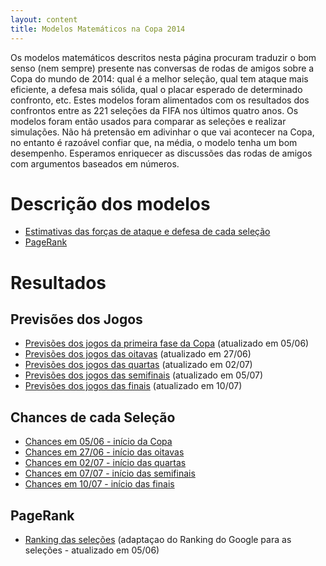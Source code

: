 ```yaml
---
layout: content
title: Modelos Matemáticos na Copa 2014
---
```


Os modelos matemáticos descritos nesta página procuram traduzir o bom senso (nem sempre) presente nas conversas de rodas de amigos sobre a Copa do mundo de 2014: qual é a melhor seleção, qual tem ataque mais eficiente, a defesa mais sólida, qual o placar esperado de determinado confronto, etc.
Estes modelos foram alimentados com os resultados dos confrontos entre as 221 seleções da FIFA nos últimos quatro anos.  Os modelos foram então usados para comparar as seleções e realizar simulações.
Não há pretensão em adivinhar o que vai acontecer na Copa, no entanto é razoável confiar que, na média, o modelo tenha um bom desempenho. Esperamos enriquecer as discussões das rodas de amigos com argumentos baseados em números.

# Descrição dos modelos
* [Estimativas das forças de ataque e defesa  de cada seleção](modelo_forcas_texto.html)
* [PageRank](pagerank_texto.html)

# Resultados

## Previsões dos Jogos
* [Previsões dos jogos da primeira fase da Copa](img/disputas/primeira_fase.htm)  (atualizado em 05/06)
* [Previsões dos jogos das oitavas](img/disputas/oitavas.htm) (atualizado em 27/06)
* [Previsões dos jogos das quartas](img/disputas/quartas.htm) (atualizado em 02/07)
* [Previsões dos jogos das semifinais](img/disputas/semifinais.htm) (atualizado em 05/07)
* [Previsões dos jogos das finais](img/disputas/jogosfinais.htm) (atualizado em 10/07)

## Chances de cada Seleção
* [Chances em 05/06 - início da Copa](probabilidades.htm)
* [Chances em 27/06 - início das oitavas](probabilidades_copa_2014_apos_1fase.htm)
* [Chances em 02/07 - início das quartas](probabilidades_copa_2014_apos_oitavas.htm)
* [Chances em 07/07 - início das semifinais](probabilidades_copa_2014_apos_quartas.htm)
* [Chances em 10/07 - início das finais](probabilidades_copa_2014_apos_semifinais.htm)

## PageRank
* [Ranking das seleções](pagerank_selecoes.html) (adaptaçao do Ranking do Google para as seleções - atualizado em 05/06)


